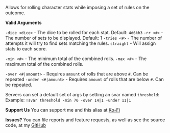 Allows for rolling character stats while imposing a set of rules on the outcome.

**__Valid Arguments__**

`-dice <dice>` - The dice to be rolled for each stat. Default: `4d6kh3`
`-rr <#>` - The number of sets to be displayed. Default: 1
`-tries <#>` - The number of attempts it will try to find sets matching the rules.
`straight` - Will assign stats to each score.

`-min <#>` - The minimum total of the combined rolls.
`-max <#>` - The maximum total of the combined rolls.

`-over <#|amount>` - Requires `amount` of rolls that are above `#`. Can be repeated 
`-under <#|amount>` - Requires `amount` of rolls that are below `#`. Can be repeated.

Servers can set a default set of args by setting an svar named `threshold`:
Example: `!svar threshold -min 70 -over 14|1 -under 11|1`

**Support Us**
You can support me and this alias at [Ko-Fi](https://ko-fi.com/croebh)

**Issues?**
You can file reports and feature requests, as well as see the source code, at my [GitHub](https://github.com/Croebh/Avrae-Customizations)